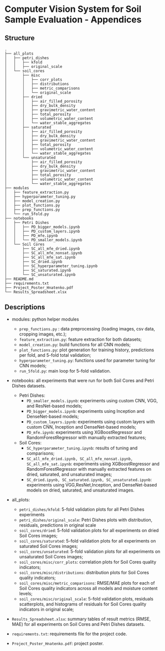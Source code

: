# Computer Vision System for Soil Sample Evaluation - Appendices
## Structure

```
.
├── all_plots
│   ├── petri_dishes
│   │   ├── kfold
│   │   ├── original_scale
│   └── soil_cores
│       ├── misc
│       │   ├── corr_plots
│       │   ├── distributions
│       │   ├── metric_comparisons
│       │   └── original_scale
│       ├── dried
│       │   ├── air_filled_porosity
│       │   ├── dry_bulk_density
│       │   ├── gravimetric_water_content
│       │   ├── total_porosity
│       │   ├── volumetric_water_content
│       │   └── water_stable_aggregates
│       ├── saturated
│       │   ├── air_filled_porosity
│       │   ├── dry_bulk_density
│       │   ├── gravimetric_water_content
│       │   ├── total_porosity
│       │   ├── volumetric_water_content
│       │   └── water_stable_aggregates
│       └── unsaturated
│           ├── air_filled_porosity
│           ├── dry_bulk_density
│           ├── gravimetric_water_content
│           ├── total_porosity
│           ├── volumetric_water_content
│           └── water_stable_aggregates
├── modules
│   ├── feature_extraction.py
│   ├── hyperparameter_tuning.py
│   ├── model_creation.py
│   ├── plot_functions.py
│   ├── prep_functions.py
│   └── run_5fold.py
├── notebooks
│   ├── Petri Dishes
│   │   ├── PD_bigger_models.ipynb
│   │   ├── PD_custom_layers.ipynb
│   │   ├── PD_mfe.ipynb
│   │   └── PD_smaller_models.ipynb
│   └── Soil Cores
│       ├── SC_all_mfe_dried.ipynb
│       ├── SC_all_mfe_nonsat.ipynb
│       ├── SC_all_mfe_sat.ipynb
│       ├── SC_dried.ipynb
│       ├── SC_hyperparameter_tuning.ipynb
│       ├── SC_saturated.ipynb
│       └── SC_unsaturated.ipynb
├── README.md
├── requirements.txt
├── Project_Poster_Hnatenko.pdf
└── Results_Spreadsheet.xlsx

```
## Descriptions

* modules: python helper modules 
   * `prep_functions.py` :  data preprocessing (loading images, csv data, cropping images, etc.);
   * `feature_extraction.py`: feature extraction for both datasets;
   * `model_creation.py`: build functions for all CNN models;
   * `plot_functions.py`: plot generation for training history, predictions per fold, and 5-fold total validation;
   * `hyperparameter_tuning.py`: functions used for parameter tuning for CNN models;
   * `run_5fold.py`: main loop for 5-fold validation.

* notebooks: all experiments that were run for both Soil Cores and Petri Dishes datasets.
    *   Petri Dishes:
        * `PD_smaller_models.ipynb`: experiments using custom CNN, VGG, and ResNet-based models;
        * `PD_bigger_models.ipynb`: experiments using Inception and DenseNet-based models;
        * `PD_custom_layers.ipynb`: experiments using custom layers with custom CNN, Inception and DenseNet-based models;
        * `PD_mfe.ipynb`: experiments using XGBoostRegressor and RandomForestRegressor with manually extracted features;
    * Soil Cores:
        * `SC_hyperparameter_tuning.ipynb`: results of tuning and comparisons;
        * `SC_all_mfe_dried.ipynb, SC_all_mfe_nonsat.ipynb, SC_all_mfe_sat.ipynb`: experiments using XGBoostRegressor and RandomForestRegressor with manually extracted features on dried, saturated, and unsaturated images;
        * `SC_dried.ipynb, SC_saturated.ipynb, SC_unsaturated.ipynb`: experiments using VGG,ResNet,Inception, and DenseNet-based models on dried, saturated, and unsaturated images.



* all_plots: 
    * `petri_dishes/kfold`: 5-fold validation plots for all Petri Dishes experiments
    * `petri_dishes/original_scale`: Petri Dishes plots with distribution, residuals, predictions in original scale
    * `soil_cores/dried`: 5-fold validation plots for all experiments on dried Soil Cores images;
    * `soil_cores/saturated`: 5-fold validation plots for all experiments on saturated Soil Cores images;
    * `soil_cores/unsaturated`: 5-fold validation plots for all experiments on unsaturated Soil Cores images;
    * `soil_cores/misc/corr_plots`: correlation plots for Soil Cores quality indicators;
    * `soil_cores/misc/distributions`: distribution plots for Soil Cores quality indicators;
    * `soil_cores/misc/metric_comparisons`: RMSE/MAE plots for each of Soil Cores quality indicators across all models and moisture content levels;
    * `soil_cores/misc/original_scale`: 5-fold validation plots, residuals scatterplots, and histograms of residuals for Soil Cores quality indicators in original scale;

*  `Results_Spreadsheet.xlsx`: summary tables of result metrics (RMSE, MAE) for all experiments on Soil Cores and Petri Dishes datasets.
* `requirements.txt`: requirements file for the project code.
* `Project_Poster_Hnatenko.pdf`: project poster.
